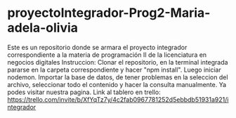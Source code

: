 # proyectoIntegrador-Prog2-Maria-adela-olivia
Este es un repositorio donde se armara el proyecto integrador correspondiente a la materia de programación II de la licenciatura en negocios digitales 
Instruccion:
Clonar el repositorio, en la terminal integrada pararse en la carpeta correspondiente y hacer "npm install".
Luego iniciar nodemon. 
Importar la base de datos, de tener problemas en la seleccion del archivo, seleccionar todo el contenido y hacer la consulta manualmente.
Ya podes visitar nuestra pagina.
Link al tablero en trello: https://trello.com/invite/b/XfYqTz7y/4c2fab0967781252d5ebbdb51931a921/integrador

